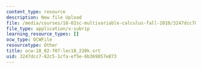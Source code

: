 ```yaml
---
content_type: resource
description: New file Upload
file: /media/courses/18-02sc-multivariable-calculus-fall-2010/3247dcc782c51cfaef5e6b369857e873_ocw-18_02-f07-lec18_220k.srt
file_type: application/x-subrip
learning_resource_types: []
ocw_type: OCWFile
resourcetype: Other
title: ocw-18_02-f07-lec18_220k.srt
uid: 3247dcc7-82c5-1cfa-ef5e-6b369857e873
---
```

